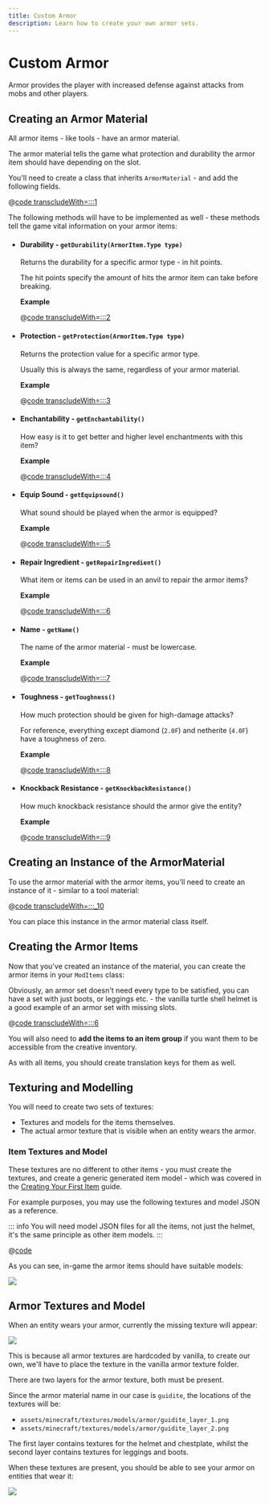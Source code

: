```yaml
---
title: Custom Armor
description: Learn how to create your own armor sets.
---
```


# Custom Armor

Armor provides the player with increased defense against attacks from mobs and other players.

## Creating an Armor Material

All armor items - like tools - have an armor material.

The armor material tells the game what protection and durability the armor item should have depending on the slot.

You'll need to create a class that inherits `ArmorMaterial` - and add the following fields.

@[code transcludeWith=:::1](@/reference/latest/src/main/java/com/example/docs/item/armor/GuiditeArmorMaterial.java)

The following methods will have to be implemented as well - these methods tell the game vital information on your armor items:

- #### Durability - `getDurability(ArmorItem.Type type)`

  Returns the durability for a specific armor type - in hit points.

  The hit points specify the amount of hits the armor item can take before breaking.

  **Example**

  @[code transcludeWith=:::2](@/reference/latest/src/main/java/com/example/docs/item/armor/GuiditeArmorMaterial.java)

- #### Protection - `getProtection(ArmorItem.Type type)`

  Returns the protection value for a specific armor type.

  Usually this is always the same, regardless of your armor material.

  **Example**

  @[code transcludeWith=:::3](@/reference/latest/src/main/java/com/example/docs/item/armor/GuiditeArmorMaterial.java)

- #### Enchantability - `getEnchantability()`

  How easy is it to get better and higher level enchantments with this item?

  **Example**

  @[code transcludeWith=:::4](@/reference/latest/src/main/java/com/example/docs/item/armor/GuiditeArmorMaterial.java)



- #### Equip Sound - `getEquipsound()`

  What sound should be played when the armor is equipped?

  **Example**

  @[code transcludeWith=:::5](@/reference/latest/src/main/java/com/example/docs/item/armor/GuiditeArmorMaterial.java)


- #### Repair Ingredient - `getRepairIngredient()`

  What item or items can be used in an anvil to repair the armor items?

  **Example**

  @[code transcludeWith=:::6](@/reference/latest/src/main/java/com/example/docs/item/armor/GuiditeArmorMaterial.java)


- #### Name - `getName()`

  The name of the armor material - must be lowercase.

  **Example**

  @[code transcludeWith=:::7](@/reference/latest/src/main/java/com/example/docs/item/armor/GuiditeArmorMaterial.java)


- #### Toughness - `getToughness()`

  How much protection should be given for high-damage attacks?

  For reference, everything except diamond (`2.0F`) and netherite (`4.0F`) have a toughness of zero.

  **Example**

  @[code transcludeWith=:::8](@/reference/latest/src/main/java/com/example/docs/item/armor/GuiditeArmorMaterial.java)


- #### Knockback Resistance - `getKnockbackResistance()`

  How much knockback resistance should the armor give the entity?

  **Example**

  @[code transcludeWith=:::9](@/reference/latest/src/main/java/com/example/docs/item/armor/GuiditeArmorMaterial.java)

  <!-- TODO: At a future date, someone should pull request a knockback resistance section. -->

## Creating an Instance of the ArmorMaterial

To use the armor material with the armor items, you'll need to create an instance of it - similar to a tool material:

@[code transcludeWith=:::_10](@/reference/latest/src/main/java/com/example/docs/item/armor/GuiditeArmorMaterial.java)

You can place this instance in the armor material class itself.

## Creating the Armor Items

Now that you've created an instance of the material, you can create the armor items in your `ModItems` class:

Obviously, an armor set doesn't need every type to be satisfied, you can have a set with just boots, or leggings etc. - the vanilla turtle shell helmet is a good example of an armor set with missing slots.

@[code transcludeWith=:::6](@/reference/latest/src/main/java/com/example/docs/item/ModItems.java)

You will also need to **add the items to an item group** if you want them to be accessible from the creative inventory.

As with all items, you should create translation keys for them as well.

## Texturing and Modelling

You will need to create two sets of textures:

- Textures and models for the items themselves.
- The actual armor texture that is visible when an entity wears the armor.

### Item Textures and Model

These textures are no different to other items - you must create the textures, and create a generic generated item model - which was covered in the [Creating Your First Item](./first-item.md#adding-a-texture-and-model) guide.

For example purposes, you may use the following textures and model JSON as a reference.

<DownloadEntry type="Item Textures" visualURL="/assets/develop/items/armor_0.png" downloadURL="/assets/develop/items/example_armor_item_textures.zip" />

::: info
You will need model JSON files for all the items, not just the helmet, it's the same principle as other item models.
:::

@[code](@/reference/latest/src/main/resources/assets/fabric-docs-reference/models/item/guidite_helmet.json)

As you can see, in-game the armor items should have suitable models:

![](/assets/develop/items/armor_1.png)

## Armor Textures and Model

When an entity wears your armor, currently the missing texture will appear:

![](/assets/develop/items/armor_2.png)

This is because all armor textures are hardcoded by vanilla, to create our own, we'll have to place the texture in the vanilla armor texture folder.

There are two layers for the armor texture, both must be present.

Since the armor material name in our case is `guidite`, the locations of the textures will be:

- `assets/minecraft/textures/models/armor/guidite_layer_1.png`
- `assets/minecraft/textures/models/armor/guidite_layer_2.png`

<DownloadEntry type="Armor Model Textures" noVisualURL="true" downloadURL="/assets/develop/items/example_armor_layer_textures.zip" />

The first layer contains textures for the helmet and chestplate, whilst the second layer contains textures for leggings and boots.

When these textures are present, you should be able to see your armor on entities that wear it:

![](/assets/develop/items/armor_3.png)